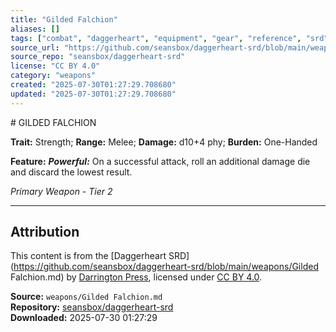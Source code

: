 ```yaml
---
title: "Gilded Falchion"
aliases: []
tags: ["combat", "daggerheart", "equipment", "gear", "reference", "srd", "ttrpg", "weapon"]
source_url: "https://github.com/seansbox/daggerheart-srd/blob/main/weapons/Gilded Falchion.md"
source_repo: "seansbox/daggerheart-srd"
license: "CC BY 4.0"
category: "weapons"
created: "2025-07-30T01:27:29.708680"
updated: "2025-07-30T01:27:29.708680"
---
```


﻿# GILDED FALCHION

**Trait:** Strength; **Range:** Melee; **Damage:** d10+4 phy; **Burden:** One-Handed

**Feature:** ***Powerful:*** On a successful attack, roll an additional damage die and discard the lowest result.

*Primary Weapon - Tier 2*

---

## Attribution

This content is from the [Daggerheart SRD](https://github.com/seansbox/daggerheart-srd/blob/main/weapons/Gilded Falchion.md) by [Darrington Press](https://darringtonpress.com/), licensed under [CC BY 4.0](https://creativecommons.org/licenses/by/4.0/).

**Source:** `weapons/Gilded Falchion.md`  
**Repository:** [seansbox/daggerheart-srd](https://github.com/seansbox/daggerheart-srd)  
**Downloaded:** 2025-07-30 01:27:29

